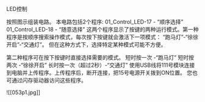 LED控制

按照图示组装电路。
本电路包括2个程序:
01_Control_LED-17 - “顺序选择”
01_Control_LED-18 - “随意选择”
这两个程序显示了按键的两种运行模式。第一种程序是按顺序搜索操作模式，每次按下按键就会激活下一项模式：
“跑马灯”-“徐徐开启”-“交通灯”。
但在这种方式下，选择特定某种模式可能不方便。

第二种程序可在按下按键时直接选择需要的模式。
短时按一次 -“跑马灯”
短时按两次 -“徐徐开启”
长时按一次（超过2秒）-“交通灯”
使用USB线将111号模块连接到电脑并上传程序。上传程序后，断开连接，把15号电源开关拨到ON位置。
您也可通过闪存驱动器访问这些程序。

![[053p1.jpg]]